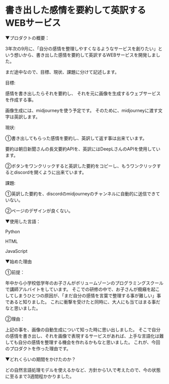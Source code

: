 # 書き出した感情を要約して英訳するWEBサービス


▼プロダクトの概要：

3年次の9月に、「自分の感情を整理しやすくなるようなサービスを創りたい」という想いから、書き出した感情を要約して英訳するWEBサービスを開発しました。

まだ途中なので、目標、現状、課題に分けて記述します。 

目標:

感情を書き出したらそれを要約し、 それを元に画像を生成するウェブサービスを作成する事。

画像生成には、midjourneyを使う予定です。 そのために、midjourneyに渡す文字は英訳します。

現状:

①書き出してもらった感情を要約し、英訳して返す事は出来ています。

要約は朝日新聞さんの長文要約APIを、英訳にはDeepLさんのAPIを使用しています。

②ボタンをワンクリックすると英訳した要約をコピーし、もうワンクリックするとdiscordを開くように出来ています。


課題:

①英訳した要約を、discordのmidjourneyのチャンネルに自動的に送信できていない。 

②ページのデザインが良くない。


▼使用した言語：

Python 

HTML

JavaScript

▼始めた理由

①前提：

年中から小学校低学年のお子さんがボリュームゾーンのプログラミングスクールで講師アルバイトをしています。 
そこでの研修の中で、お子さんが癇癪を起こしてしまうひとつの原因が、「まだ自分の感情を言葉で整理する事が難しい」事であると知りました。 これに衝撃を受けたと同時に、大人にも当てはまる事だなと思いました。 

②理由：

上記の事を、画像の自動生成について知った時に思い出しました。 そこで自分の感情を書き出し、それを画像で表現するサービスがあれば、上手な言語化は難しても自分の感情を整理する機会を作れるかもなと思いました。 これが、今回のプロダクトを作った理由です。

▼どれくらいの期間をかけたのか？

 どの自然言語処理モデルを使えるかなど、方針から1人で考えたので、今の状態に至るまで3週間程かかりました。
